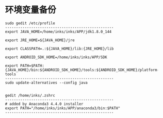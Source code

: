 # 环境变量备份

    sudo gedit /etc/profile
    --------------------------------------------------
    export JAVA_HOME=/home/inks/inks/APP/jdk1.8.0_144
    
    export JRE_HOME=${JAVA_HOME}/jre
    
    export CLASSPATH=.:${JAVA_HOME}/lib:{JRE_HOME}/lib
    
    export ANDROID_SDK_HOME=/home/inks/inks/APP/SDK
    
    export PATH=$PATH:{JAVA_HOME}/bin:${ANDROID_SDK_HOME}/tools:${ANDROID_SDK_HOME}/platform-tools
    --------------------------------------------------
    sudo update-alternatives --config java


    gedit /home/inks/.zshrc
    --------------------------------------------------
    # added by Anaconda3 4.4.0 installer
    export PATH="/home/inks/inks/APP/anaconda3/bin:$PATH"
    --------------------------------------------------


